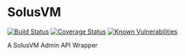 # SolusVM

[![Build Status](https://travis-ci.org/axeal/solusvm.svg?branch=master)](https://travis-ci.org/axeal/solusvm)
[![Coverage Status](https://coveralls.io/repos/github/axeal/solusvm/badge.svg?branch=master)](https://coveralls.io/github/axeal/solusvm?branch=master)
[![Known Vulnerabilities](https://snyk.io/test/github/axeal/solusvm/badge.svg)](https://snyk.io/test/github/axeal/solusvm)

A SolusVM Admin API Wrapper